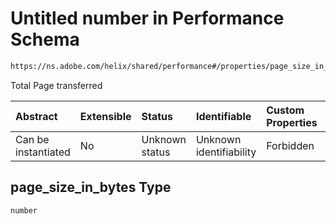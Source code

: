 # Untitled number in Performance Schema

```txt
https://ns.adobe.com/helix/shared/performance#/properties/page_size_in_bytes
```

Total Page transferred

| Abstract            | Extensible | Status         | Identifiable            | Custom Properties | Additional Properties | Access Restrictions | Defined In                                                                 |
| :------------------ | :--------- | :------------- | :---------------------- | :---------------- | :-------------------- | :------------------ | :------------------------------------------------------------------------- |
| Can be instantiated | No         | Unknown status | Unknown identifiability | Forbidden         | Allowed               | none                | [performance.schema.json*](performance.schema.json "open original schema") |

## page_size_in_bytes Type

`number`
